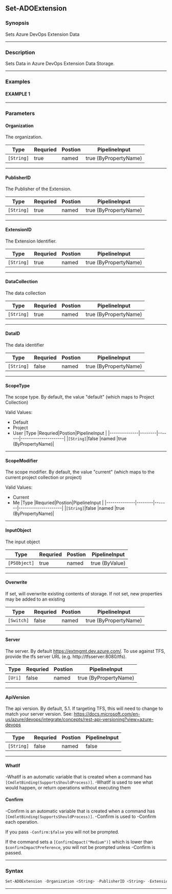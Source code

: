 
Set-ADOExtension
----------------
### Synopsis
Sets Azure DevOps Extension Data

---
### Description

Sets Data in Azure DevOps Extension Data Storage.

---
### Examples
#### EXAMPLE 1

---
### Parameters
#### **Organization**

The organization.



|Type          |Requried|Postion|PipelineInput        |
|--------------|--------|-------|---------------------|
|```[String]```|true    |named  |true (ByPropertyName)|
---
#### **PublisherID**

The Publisher of the Extension.



|Type          |Requried|Postion|PipelineInput        |
|--------------|--------|-------|---------------------|
|```[String]```|true    |named  |true (ByPropertyName)|
---
#### **ExtensionID**

The Extension Identifier.



|Type          |Requried|Postion|PipelineInput        |
|--------------|--------|-------|---------------------|
|```[String]```|true    |named  |true (ByPropertyName)|
---
#### **DataCollection**

The data collection



|Type          |Requried|Postion|PipelineInput        |
|--------------|--------|-------|---------------------|
|```[String]```|true    |named  |true (ByPropertyName)|
---
#### **DataID**

The data identifier



|Type          |Requried|Postion|PipelineInput        |
|--------------|--------|-------|---------------------|
|```[String]```|false   |named  |true (ByPropertyName)|
---
#### **ScopeType**

The scope type.  By default, the value "default" (which maps to Project Collection)



Valid Values:

* Default
* Project
* User
|Type          |Requried|Postion|PipelineInput        |
|--------------|--------|-------|---------------------|
|```[String]```|false   |named  |true (ByPropertyName)|
---
#### **ScopeModifier**

The scope modifier.  By default, the value "current" (which maps to the current project collection or project)



Valid Values:

* Current
* Me
|Type          |Requried|Postion|PipelineInput        |
|--------------|--------|-------|---------------------|
|```[String]```|false   |named  |true (ByPropertyName)|
---
#### **InputObject**

The input object



|Type            |Requried|Postion|PipelineInput |
|----------------|--------|-------|--------------|
|```[PSObject]```|true    |named  |true (ByValue)|
---
#### **Overwrite**

If set, will overwrite existing contents of storage.
If not set, new properties may be added to an existing



|Type          |Requried|Postion|PipelineInput        |
|--------------|--------|-------|---------------------|
|```[Switch]```|false   |named  |true (ByPropertyName)|
---
#### **Server**

The server.  By default https://extmgmt.dev.azure.com/.
To use against TFS, provide the tfs server URL (e.g. http://tfsserver:8080/tfs).



|Type       |Requried|Postion|PipelineInput        |
|-----------|--------|-------|---------------------|
|```[Uri]```|false   |named  |true (ByPropertyName)|
---
#### **ApiVersion**

The api version.  By default, 5.1.
If targeting TFS, this will need to change to match your server version.
See: https://docs.microsoft.com/en-us/azure/devops/integrate/concepts/rest-api-versioning?view=azure-devops



|Type          |Requried|Postion|PipelineInput|
|--------------|--------|-------|-------------|
|```[String]```|false   |named  |false        |
---
#### **WhatIf**
-WhatIf is an automatic variable that is created when a command has ```[CmdletBinding(SupportsShouldProcess)]```.
-WhatIf is used to see what would happen, or return operations without executing them
#### **Confirm**
-Confirm is an automatic variable that is created when a command has ```[CmdletBinding(SupportsShouldProcess)]```.
-Confirm is used to -Confirm each operation.
    
If you pass ```-Confirm:$false``` you will not be prompted.
    
    
If the command sets a ```[ConfirmImpact("Medium")]``` which is lower than ```$confirmImpactPreference```, you will not be prompted unless -Confirm is passed.

---
### Syntax
```PowerShell
Set-ADOExtension -Organization <String> -PublisherID <String> -ExtensionID <String> -DataCollection <String> [-DataID <String>] [-ScopeType <String>] [-ScopeModifier <String>] -InputObject <PSObject> [-Overwrite] [-Server <Uri>] [-ApiVersion <String>] [-WhatIf] [-Confirm] [<CommonParameters>]
```
---


